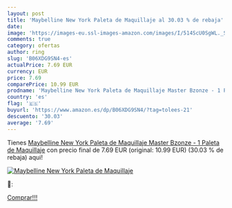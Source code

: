 ```yaml
---
layout: post
title: 'Maybelline New York Paleta de Maquillaje al 30.03 % de rebaja'
date: 
image: 'https://images-eu.ssl-images-amazon.com/images/I/514ScU0SgWL._SL200_.jpg'
comments: true
category: ofertas
author: ring
slug: 'B06XDG9SN4-es'
actualPrice: 7.69 EUR
currency: EUR
price: 7.69
comparePrice: 10.99 EUR
prodname: 'Maybelline New York Paleta de Maquillaje Master Bzonze - 1 Paleta de Maquillaje'
country: 'es'
flag: '🇪🇸'
buyurl: 'https://www.amazon.es/dp/B06XDG9SN4/?tag=tolees-21'
descuento: '30.03'
average: '7.69'
---
```


Tienes [Maybelline New York Paleta de Maquillaje Master Bzonze - 1 Paleta de Maquillaje](https://www.amazon.es/dp/B06XDG9SN4/?tag=tolees-21) con precio final de  7.69 EUR (original: 10.99 EUR) (30.03 %  de rebaja) aqui!

[![Maybelline New York Paleta de Maquillaje](https://images-eu.ssl-images-amazon.com/images/I/514ScU0SgWL._SL200_.jpg)](https://www.amazon.es/dp/B06XDG9SN4/?tag=tolees-21)

🔎:


[Comprar!!!](https://www.amazon.es/dp/B06XDG9SN4/?tag=tolees-21)
